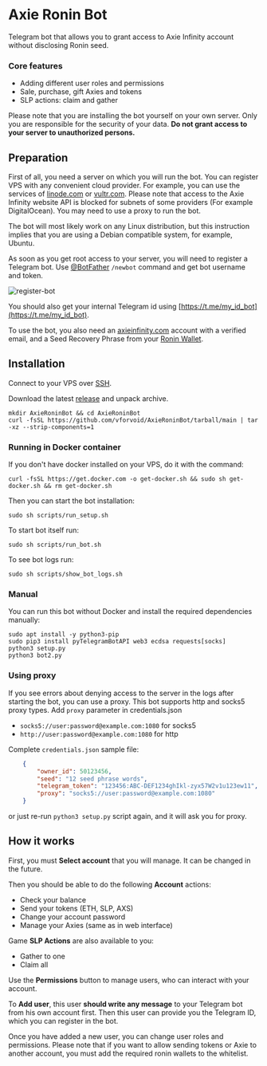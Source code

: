# Axie Ronin Bot

Telegram bot that allows you to grant access to Axie Infinity account without disclosing Ronin seed.

### Core features
- Adding different user roles and permissions
- Sale, purchase, gift Axies and tokens
- SLP actions: claim and gather

Please note that you are installing the bot yourself on your own server. Only you are responsible for the security of your data. 
**Do not grant access to your server to unauthorized persons.**

## Preparation

First of all, you need a server on which you will run the bot. 
You can register VPS with any convenient cloud provider.
For example, you can use the services of [linode.com](https://www.linode.com/) or [vultr.com](https://www.vultr.com/products/cloud-compute/).
Please note that access to the Axie Infinity website API is blocked for subnets of some providers (For example DigitalOcean). 
You may need to use a proxy to run the bot.

The bot will most likely work on any Linux distribution, 
but this instruction implies that you are using a Debian compatible system, for example, Ubuntu.

As soon as you get root access to your server, you will need to register a Telegram bot.
Use [@BotFather](https://t.me/BotFather) `/newbot` command and get bot username and token. 

![register-bot](https://user-images.githubusercontent.com/454185/145290478-488dce81-f6c2-4a2e-92f6-3c20c0504689.png)

You should also get your internal Telegram id using [https://t.me/my_id_bot](https://t.me/my_id_bot).

To use the bot, you also need an [axieinfinity.com](https://marketplace.axieinfinity.com) account with a verified email, 
and a Seed Recovery Phrase from your [Ronin Wallet](https://wallet.roninchain.com/).


## Installation

Connect to your VPS over [SSH](https://www.linode.com/docs/guides/networking/ssh/).

Download the latest [release](https://github.com/vforvoid/AxieRoninBot/tarball/main) and unpack archive.
```shell
mkdir AxieRoninBot && cd AxieRoninBot
curl -fsSL https://github.com/vforvoid/AxieRoninBot/tarball/main | tar -xz --strip-components=1
```

### Running in Docker container

If you don't have docker installed on your VPS, do it with the command:
```shell
curl -fsSL https://get.docker.com -o get-docker.sh && sudo sh get-docker.sh && rm get-docker.sh
```

Then you can start the bot installation:
```shell
sudo sh scripts/run_setup.sh
```
To start bot itself run:

```shell
sudo sh scripts/run_bot.sh
```

To see bot logs run:

```
sudo sh scripts/show_bot_logs.sh
```

### Manual

You can run this bot without Docker and install the required dependencies manually:

```
sudo apt install -y python3-pip
sudo pip3 install pyTelegramBotAPI web3 ecdsa requests[socks]
python3 setup.py
python3 bot2.py
```

### Using proxy

If you see errors about denying access to the server in the logs after starting the bot, you can use a proxy.
This bot supports http and socks5 proxy types. Add `proxy` parameter in credentials.json 
 - `socks5://user:password@example.com:1080` for socks5
 - `http://user:password@example.com:1080` for http

Complete `credentials.json` sample file:
```json
    {
        "owner_id": 50123456,
        "seed": "12 seed phrase words",
        "telegram_token": "123456:ABC-DEF1234ghIkl-zyx57W2v1u123ew11",
        "proxy": "socks5://user:password@example.com:1080"
    }
```
or just re-run `python3 setup.py` script again, and it will ask you for proxy.

## How it works

First, you must **Select account** that you will manage. It can be changed in the future.

Then you should be able to do the following **Account** actions:
 - Check your balance
 - Send your tokens (ETH, SLP, AXS)
 - Change your account password
 - Manage your Axies (same as in web interface)

Game **SLP Actions** are also available to you:
 - Gather to one
 - Claim all

Use the **Permissions** button to manage users, who can interact with your account.

To **Add user**, this user **should write any message** to your Telegram bot from his own account first.
Then this user can provide you the Telegram ID, which you can register in the bot. 

Once you have added a new user, you can change user roles and permissions.
Please note that if you want to allow sending tokens or Axie to another account, you must add the required ronin wallets to the whitelist.
